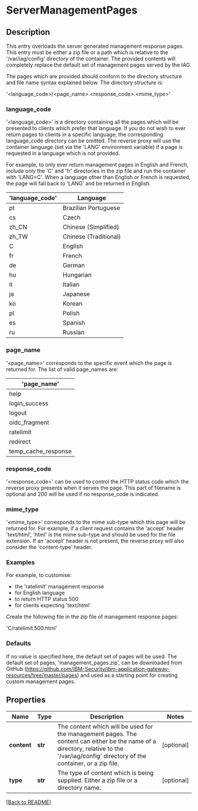# ServerManagementPages

## Description

This entry overloads the server generated management response pages.
This entry must be either a zip file or a path which is relative to 
the '/var/iag/config' directory of the container.  The provided 
contents will completely replace the default set of management pages
served by the IAG.

The pages which are provided should conform to the directory
structure and file name syntax explained below. The directory
structure is:

'<language\_code>/<page\_name>.<response\_code>.<mime\_type>'

### language_code

'<language\_code>' is a directory containing all the pages which will be
presented to clients which prefer that language. If you do not wish to
ever return pages to clients in a specific language, the corresponding
language_code directory can be omitted. The reverse proxy will use the
container language (set via the 'LANG' environment variable) if a page
is requested in a language which is not provided.

For example, to only ever return management pages in English and French,
include only the 'C' and 'fr' directories in the zip file and run the
container with 'LANG=C'. When a language other than English or French
is requested, the page will fall back to 'LANG' and be returned in
English.

| 'language_code' | Language              |
|-----------------|-----------------------|
| pt              | Brazilian Portuguese  |
| cs              | Czech                 |
| zh_CN           | Chinese (Simplified)  |
| zh_TW           | Chinese (Traditional) |
| C               | English               |
| fr              | French                |
| de              | German                |
| hu              | Hungarian             |
| it              | Italian               |
| ja              | Japanese              |
| ko              | Korean                |
| pl              | Polish                |
| es              | Spanish               |
| ru              | Russian               |

### page_name

'<page\_name>' corresponds to the specific event which the page is
returned for. The list of valid page_names are:

| 'page_name'           |
|-----------------------|
| help                  |
| login_success         |
| logout                |
| oidc_fragment         |
| ratelimit             |
| redirect              |
| temp\_cache\_response |

### response_code

'<response\_code>' can be used to control the HTTP status code which
the reverse proxy presents when it serves the page. This part of
filename is optional and 200 will be used if no response_code is
indicated.

### mime_type

'<mime\_type>' corresponds to the mime sub-type which this page will be
returned for. For example, if a client request contains the 'accept'
header 'text/html', 'html' is the mime sub-type and should be used
for the file extension. If an 'accept' header is not present, the
reverse proxy will also consider the 'content-type' header.

### Examples

For example, to customise:

- the 'ratelimit' management response
- for English language
- to return HTTP status 500
- for clients expecting 'text/html'

Create the following file in the zip file of management response pages:

'C/ratelimit.500.html'

### Defaults

If no value is specified here, the default set of pages will be used.
The default set of pages, 'management_pages.zip', can be downloaded from 
GitHub (https://github.com/IBM-Security/ibm-application-gateway-resources/tree/master/pages) 
and used as a starting point for creating custom management pages.



## Properties

Name | Type | Description | Notes
------------ | ------------- | ------------- | -------------
**content** | **str** | The content which will be used for the management pages.  The content can either be the name of a directory, relative to the &#39;/var/iag/config&#39; directory of the container, or a zip file.  | [optional] 
**type** | **str** | The type of content which is being supplied.  Either a zip file or a directory name.  | [optional] 

[[Back to README]](../README.md)



